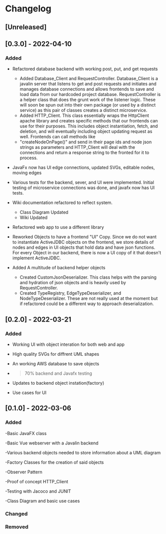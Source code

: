 # Changelog


## [Unreleased]

## [0.3.0] - 2022-04-10
### Added
 - Refactored database backend with working post, put, and get requests 
   - Added Database_Client and RequestController. Database_Client is a javalin
   server that listens to get and post requests and initiates and manages database connections 
   and allows frontends to save and load data from our hardcoded project database. RequestController
   is a helper class that does the grunt work of the listener logic. These will soon
   be spun out into their own package (or used by a distinct service) as this pair of classes creates 
   a distinct microservice. 
   - Added HTTP_Client. This class essentially wraps the HttpClient apache library and creates specific
   methods that our frontends can use for their purposes. This includes object instantiation, fetch, and 
   deletion, and will eventually including object updating request as well. Frontends can call methods like
   - "createNodeOnPage()" and send in their page ids and node json strings as parameters and HTTP_Client
   will deal with the connections and return a response string to the fronted for it to process.
   
 - JavaFx now has UI edge connections, updated SVGs, editable nodes, moving edges

 - Various tests for the backend, sever, and UI were implemented. Initial testing of microservice 
connections was done, and javafx now has UI tests. 

 - Wiki documentation refactored to reflect system.
   - Class Diagram Updated
   - Wiki Updated

 - Refactored web app to use a different library
 - Reworked Objects to have a frontend "UI" Copy. Since we do not want to instantiate ActiveJDBC objects
on the frontend, we store details of nodes and edges in UI objects that hold data and have json functions.
For every Object in our backend, there is now a UI copy of it that doesn't implement ActiveJDBC. 
 - Added A multitude of backend helper objects
   - Created CustomJsonDeserializer. This class helps with the parsing and hydration of json objects
   and is heavily used by RequestController. 
   - Created TypeRegistry, EdgeTypeDeserializer, and NodeTypeDeserializer. These are not really used at 
   the moment but if refactored could be a different way to approach deserialization.

## [0.2.0] - 2022-03-21
### Added
 - Working UI with object interation for both web and app

 - High quality SVGs for diffrent UML shapes

 - An working AWS database to save objects

 - >70% backend and Javafx testing

 - Updates to backend object instation(factory)

 - Use cases for UI 
## [0.1.0] - 2022-03-06
### Added 
-Basic JavaFX class

-Basic Vue webserver with a Javalin backend

-Various backend objects needed to store information about a UML diagram

-Factory Classes for the creation of said objects

-Observer Pattern

-Proof of concept HTTP_Client

-Testing with Jacoco and JUNIT

-Class Diagram and basic use cases

### Changed
### Removed
